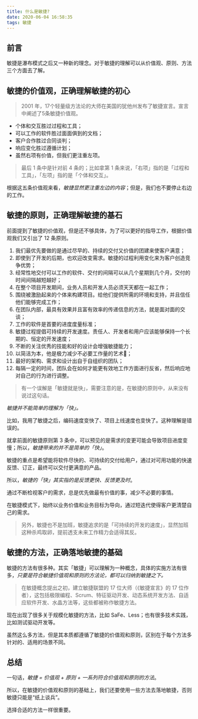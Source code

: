 ```yaml
---
title: 什么是敏捷?
date: 2020-06-04 16:58:35
tags: 敏捷
---
```


## 前言

敏捷是瀑布模式之后又一种新的理念。对于敏捷的理解可以从价值观、原则、方法三个方面去了解。

## 敏捷的价值观，正确理解敏捷的初心

> 2001 年，17个轻量级方法论的大师在美国的犹他州发布了敏捷宣言。宣言中阐述了5条敏捷价值观。

* 个体和交互胜过过程和工具；
* 可以工作的软件胜过面面俱到的文档；
* 客户合作胜过合同谈判；
* 响应变化胜过遵循计划；
* 虽然右项有价值，但我们更注重左项。

> 最后 1 条中是针对前 4 条的；比如拿第 1 条来说，「右项」指的是「过程和工具」，「左项」指的是「个体和交互」。

根据这五条价值观来看，*敏捷显然更注重左边的内容*；但是，我们也不要停止右边的工作。

## 敏捷的原则，正确理解敏捷的基石

前面提到了敏捷的价值观，但是还不够具体，为了可以更好的指导工作，根据价值观我们又引出了 12 条原则。

1. 我们最优先要做的是通过尽早的、持续的交付又价值的团建来使客户满意；
2. 即使到了开发的后期，也欢迎改变需求。敏捷的过程利用变化来为客户创造竞争优势；
3. 经常性地交付可以工作的软件、交付的间隔可以从几个星期到几个月，交付的时间间隔越短越好；
4. 在整个项目开发期间，业务人员和开发人员必须天天都在一起工作；
5. 围绕被激励起来的个体来构建项目。给他们提供所需的环境和支持，并且信任他们能够完成工作；
6. 在团队内部，最具有效果并且富有效率的传递信息的方法，就是面对面的交谈；
7. 工作的软件是首要的进度度量标准；
8. 敏捷过程提倡可持续的开发速度。责任人、开发者和用户应该能够保持一个长期的、恒定的开发速度；
9. 不断的关注优秀的技能和好的设计会增强敏捷能力；
10. 以简洁为本，他是极力减少不必要工作量的艺术🎨；
11. 最好的架构、需求和设计出自于自组织的团队；
12. 每隔一定的时间，团队会在如何才能更有效地工作方面进行反省，然后响应地对自己的行为进行调整。

> 有一个误解是「敏捷就是快」，需要注意的是，在敏捷的原则中，从来没有说过这句话。

*敏捷并不能简单的理解为「快」。*

比如，我用了敏捷之后，编码速度变快了、项目上线速度也变快了。这种理解是错误的。

就拿前面的敏捷原则第 3 条中，可以预见的是需求的变更可能会导致项目进度变慢；所以，*敏捷带来的并不是简单的「快」*。

敏捷的重点是希望能将软件尽快的、可持续的交付给用户，通过对可用功能的快速反馈、订正，最终可以交付更满意的产品。

所以，*敏捷的「快」其实指的是反馈更快、反馈更及时*。

通过不断检视客户的需求，总是优先做最有价值的事，减少不必要的事情。

在敏捷模式下，始终以业务价值和业务目标为导向，通过短迭代使得客户更清楚自己的需求。


> 另外，敏捷也不是加班，敏捷追求的是「可持续的开发的速度」，显然加班这种杀鸡取卵，提前透支未来工作精力会适得其反。

## 敏捷的方法，正确落地敏捷的基础

敏捷的方法有很多种。其实「敏捷」可以理解为一种概念，具体的实施方法有很多，*只要是符合敏捷价值观和原则的方法论，都可以归纳到敏捷之下。*

> 在敏捷概念提出之初，建立敏捷联盟的 17 位大师（《敏捷宣言》的 17 位作者），这包括极限编程、Scrum、特征驱动开发、动态系统开发方法、自适应软件开发、水晶方法等，这些都被称作敏捷方法。

现在出现了很多关于规模化敏捷的方法，比如 SaFe、Less；也有很多技术实践，比如测试驱动开发等。

虽然这么多方法，但是其本质都遵循了敏捷的价值观和原则，区别在于每个方法多针对的、适用的场景不同。

## 总结

一句话，*敏捷 = 价值观 + 原则 + 一系列符合价值观和原则的方法*。

所以，在敏捷的价值观和原则的基础上，我们还要使用一些方法去落地敏捷，否则敏捷只能是“纸上谈兵”。

选择合适的方法一样很重要。
